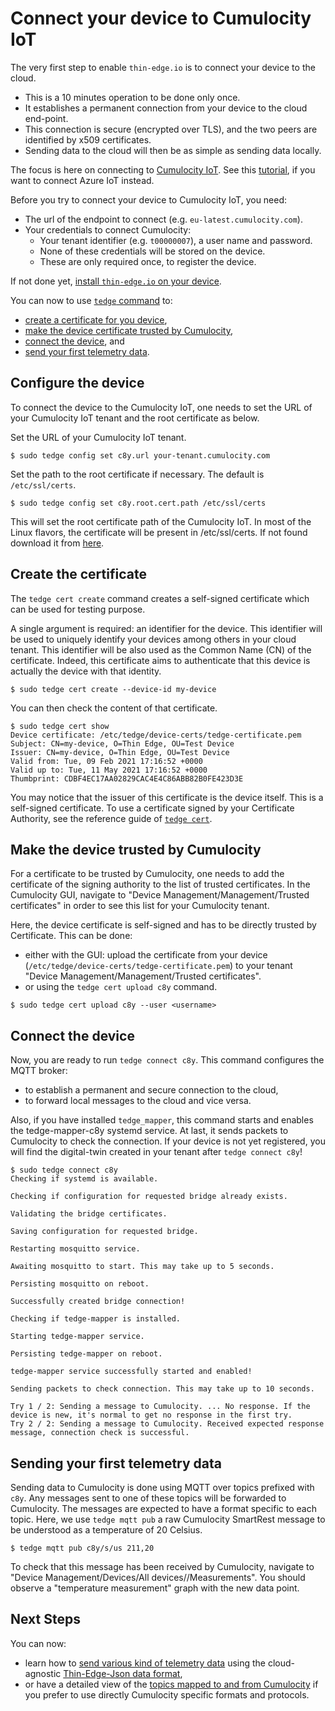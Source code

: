 # Connect your device to Cumulocity IoT

The very first step to enable `thin-edge.io` is to connect your device to the cloud.
* This is a 10 minutes operation to be done only once.
* It establishes a permanent connection from your device to the cloud end-point.
* This connection is secure (encrypted over TLS), and the two peers are identified by x509 certificates.
* Sending data to the cloud will then be as simple as sending data locally.

The focus is here on connecting to [Cumulocity IoT](https://www.cumulocity.com/guides/concepts/introduction/).
See this [tutorial](connect-azure.md), if you want to connect Azure IoT instead.

Before you try to connect your device to Cumulocity IoT, you need:
* The url of the endpoint to connect (e.g. `eu-latest.cumulocity.com`).
* Your credentials to connect Cumulocity:
    * Your tenant identifier (e.g. `t00000007`), a user name and password.
    * None of these credentials will be stored on the device.
    * These are only required once, to register the device.

If not done yet, [install `thin-edge.io` on your device](../howto-guides/002_installation.md).

You can now to use [`tedge` command](../references/tedge.md) to:
* [create a certificate for you device](connect-c8y.md#create-the-certificate),
* [make the device certificate trusted by Cumulocity](connect-c8y.md#make-the-device-trusted-by-cumulocity),
* [connect the device](connect-c8y.md#connect-the-device), and
* [send your first telemetry data](#sending-your-first-telemetry-data).

## Configure the device

To connect the device to the Cumulocity IoT, one needs to set the URL of your Cumulocity IoT tenant and the root certificate as below.

Set the URL of your Cumulocity IoT tenant.

```
$ sudo tedge config set c8y.url your-tenant.cumulocity.com
```

Set the path to the root certificate if necessary. The default is `/etc/ssl/certs`.

```
$ sudo tedge config set c8y.root.cert.path /etc/ssl/certs
```

This will set the root certificate path of the Cumulocity IoT.
In most of the Linux flavors, the certificate will be present in /etc/ssl/certs.
If not found download it from [here](https://www.identrust.com/dst-root-ca-x3).

## Create the certificate

The `tedge cert create` command creates a self-signed certificate which can be used for testing purpose.

A single argument is required: an identifier for the device.
This identifier will be used to uniquely identify your devices among others in your cloud tenant.
This identifier will be also used as the Common Name (CN) of the certificate.
Indeed, this certificate aims to authenticate that this device is actually the device with that identity. 

```
$ sudo tedge cert create --device-id my-device
```

You can then check the content of that certificate.

```
$ sudo tedge cert show
Device certificate: /etc/tedge/device-certs/tedge-certificate.pem
Subject: CN=my-device, O=Thin Edge, OU=Test Device
Issuer: CN=my-device, O=Thin Edge, OU=Test Device
Valid from: Tue, 09 Feb 2021 17:16:52 +0000
Valid up to: Tue, 11 May 2021 17:16:52 +0000
Thumbprint: CDBF4EC17AA02829CAC4E4C86ABB82B0FE423D3E
```

You may notice that the issuer of this certificate is the device itself.
This is a self-signed certificate.
To use a certificate signed by your Certificate Authority,
see the reference guide of [`tedge cert`](../references/tedge-cert.md).

## Make the device trusted by Cumulocity

For a certificate to be trusted by Cumulocity,
one needs to add the certificate of the signing authority to the list of trusted certificates.
In the Cumulocity GUI, navigate to "Device Management/Management/Trusted certificates"
in order to see this list for your Cumulocity tenant.

Here, the device certificate is self-signed and has to be directly trusted by Certificate.
This can be done:
* either with the GUI: upload the certificate from your device (`/etc/tedge/device-certs/tedge-certificate.pem`)
  to your tenant "Device Management/Management/Trusted certificates".
* or using the `tedge cert upload c8y` command.

```
$ sudo tedge cert upload c8y --user <username>
```

## Connect the device

Now, you are ready to run `tedge connect c8y`.
This command configures the MQTT broker:
* to establish a permanent and secure connection to the cloud,
* to forward local messages to the cloud and vice versa.

Also, if you have installed `tedge_mapper`, this command starts and enables the tedge-mapper-c8y systemd service.
At last, it sends packets to Cumulocity to check the connection.
If your device is not yet registered, you will find the digital-twin created in your tenant after `tedge connect c8y`!

```
$ sudo tedge connect c8y
Checking if systemd is available.

Checking if configuration for requested bridge already exists.

Validating the bridge certificates.

Saving configuration for requested bridge.

Restarting mosquitto service.

Awaiting mosquitto to start. This may take up to 5 seconds.

Persisting mosquitto on reboot.

Successfully created bridge connection!

Checking if tedge-mapper is installed.

Starting tedge-mapper service.

Persisting tedge-mapper on reboot.

tedge-mapper service successfully started and enabled!

Sending packets to check connection. This may take up to 10 seconds.

Try 1 / 2: Sending a message to Cumulocity. ... No response. If the device is new, it's normal to get no response in the first try.
Try 2 / 2: Sending a message to Cumulocity. Received expected response message, connection check is successful.
```

## Sending your first telemetry data

Sending data to Cumulocity is done using MQTT over topics prefixed with `c8y`.
Any messages sent to one of these topics will be forwarded to Cumulocity.
The messages are expected to have a format specific to each topic.
Here, we use `tedge mqtt pub` a raw Cumulocity SmartRest message to be understood as a temperature of 20 Celsius.

```
$ tedge mqtt pub c8y/s/us 211,20
```

To check that this message has been received by Cumulocity,
navigate to "Device Management/Devices/All devices/<your device id>/Measurements".
You should observe a "temperature measurement" graph with the new data point.


## Next Steps

You can now:
* learn how to [send various kind of telemetry data](send-thin-edge-data.md)
  using the cloud-agnostic [Thin-Edge-Json data format](../architecture/thin-edge-json.md),
* or have a detailed view of the [topics mapped to and from Cumulocity](../references/bridged-topics.md#cumulocity-mqtt-topics)
  if you prefer to use directly Cumulocity specific formats and protocols.
